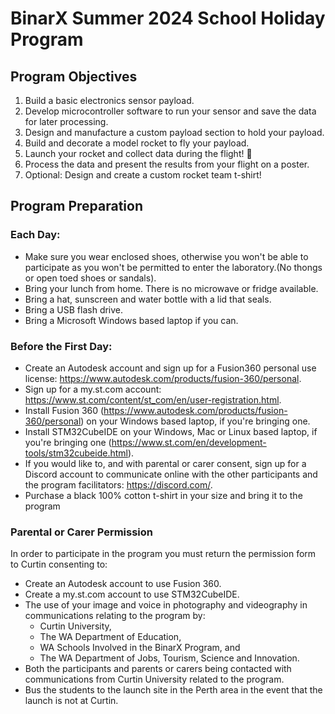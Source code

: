 # BinarX Summer 2024 School Holiday Program

## Program Objectives
1. Build a basic electronics sensor payload.
2. Develop microcontroller software to run your sensor and save the data for later processing.
3. Design and manufacture a custom payload section to hold your payload.
4. Build and decorate a model rocket to fly your payload.
5. Launch your rocket and collect data during the flight! 🚀
6. Process the data and present the results from your flight on a poster.
7. Optional: Design and create a custom rocket team t-shirt!

## Program Preparation

### Each Day:
- Make sure you wear enclosed shoes, otherwise you won't be able to participate as you won't be permitted to enter the laboratory.(No thongs or open toed shoes or sandals).
- Bring your lunch from home. There is no microwave or fridge available.
- Bring a hat, sunscreen and water bottle with a lid that seals.
- Bring a USB flash drive.
- Bring a Microsoft Windows based laptop if you can.

### Before the First Day:
- Create an Autodesk account and sign up for a Fusion360 personal use license: https://www.autodesk.com/products/fusion-360/personal.
- Sign up for a my.st.com account: https://www.st.com/content/st_com/en/user-registration.html.
- Install Fusion 360 (https://www.autodesk.com/products/fusion-360/personal) on your Windows based laptop, if you're bringing one.
- Install STM32CubeIDE on your Windows, Mac or Linux based laptop, if you're bringing one (https://www.st.com/en/development-tools/stm32cubeide.html).
- If you would like to, and with parental or carer consent, sign up for a Discord account to communicate online with the other participants and the program facilitators: https://discord.com/.
- Purchase a black 100% cotton t-shirt in your size and bring it to the program

### Parental or Carer Permission
In order to participate in the program you must return the permission form to Curtin consenting to:
- Create an Autodesk account to use Fusion 360.
- Create a my.st.com account to use STM32CubeIDE.
- The use of your image and voice in photography and videography in communications relating to the program by:
    - Curtin University,
    - The WA Department of Education,
    - WA Schools Involved in the BinarX Program, and
    - The WA Department of Jobs, Tourism, Science and Innovation.
- Both the participants and parents or carers being contacted with communications from Curtin University related to the program.
- Bus the students to the launch site in the Perth area in the event that the launch is not at Curtin.
